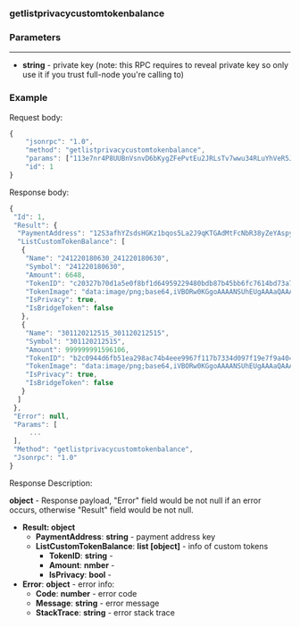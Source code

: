 ### getlistprivacycustomtokenbalance
### Parameters
---

- **string** - private key (note: this RPC requires to reveal private key so only use it if you trust full-node you're calling to)

### Example

Request body:
```javascript
{
    "jsonrpc": "1.0",
    "method": "getlistprivacycustomtokenbalance",
    "params": ["113e7nr4P8UUBnVsnvD6bKygZFePvtEu2JRLsTv7wwu34RLuYhVeR5JDYW3ZoWWYE5wYwHKzov2sFh9DAmBdAeqh6sabmRMHePpJATqFeRmY"],
    "id": 1
}
```
Response body:
```javascript
{
 "Id": 1,
 "Result": {
  "PaymentAddress": "12S3afhYZsdsHGKz1bqos5La2J9qKTGAdMtFcNbR38yZeYAspyYXVc4Tx49bQCq8zfgwRviKzTrTiLmr8hshikKKdB4XC3zUi3FpT2g",
  "ListCustomTokenBalance": [
   {
    "Name": "241220180630_241220180630",
    "Symbol": "241220180630",
    "Amount": 6648,
    "TokenID": "c20327b70d1a5e0f8bf1d64959229480bdb87b45bb6fc7614bd73a7bc87f1bab",
    "TokenImage": "data:image/png;base64,iVBORw0KGgoAAAANSUhEUgAAAaQAAAGkAQMAAABEgsN2AAAABlBMVEXw8PBmCl3dyJR9AAAAoUlEQVR4nOzbQQ7CIBBAUVx5DI+qR/UYrsREFqWBtIQOu/eXTF7Xk0maJEnSqh5569uO79U4vyiKoiiKoihqkTqLoiiKoiiKouLVJx12oyiKoiiKoqh4VdodTds6Z1aKoiiKoiiKuqo6G+zz//SuXkb2XoqiKIqiKIqaUmNRFEVRFEVRVKQqdX5sqj83coOlKIqiKIqiqCklSZLC+gUAAP//LczAZRARiJ0AAAAASUVORK5CYII=",
    "IsPrivacy": true,
    "IsBridgeToken": false
   },
   {
    "Name": "301120212515_301120212515",
    "Symbol": "301120212515",
    "Amount": 999999991596106,
    "TokenID": "b2c0944d6fb51ea298ac74b4eee9967f117b7334d097f19e7f9a404784990329",
    "TokenImage": "data:image/png;base64,iVBORw0KGgoAAAANSUhEUgAAAaQAAAGkAQMAAABEgsN2AAAABlBMVEXw8PCVlIfjjsWqAAAAqUlEQVR4nOzbQQ7CIBBA0bryGD2qHtVjsFITxGQSwBAy7t5ftUzfnIAekiTpv11foXs9OsPJk6IoiqIoiqLy1WdYxsu+XeI6iqIoiqIoispR0+HSOoqiKIqiKIraV3HYVKz06yiKoiiKoigqR8Wm6mcURVEURVEUtafO8Em7THqrL4/6PLh+SlEURVEURVE56uiHfSv/SVEURVEURVHUlpIkSWm9AwAA///BxJxyTpMZNgAAAABJRU5ErkJggg==",
    "IsPrivacy": true,
    "IsBridgeToken": false
   }
  ]
 },
 "Error": null,
 "Params": [
     ...
 ],
 "Method": "getlistprivacycustomtokenbalance",
 "Jsonrpc": "1.0"
}
```
Response Description:

**object** - Response payload, "Error" field would be not null if an error occurs, otherwise "Result" field would be not null.

- **Result: object**
    - **PaymentAddress**: **string** - payment address key
    - **ListCustomTokenBalance**: **list [object]** - info of custom tokens
        - **TokenID**: **string** - 
        - **Amount**: **nmber** - 
        - **IsPrivacy**: **bool** -
- **Error**: **object** - error info:
    - **Code**: **number** - error code
    - **Message**: **string** - error message
    - **StackTrace**: **string** - error stack trace
